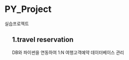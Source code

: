 <h1> PY_Project</h1>
<p>실습프로젝트</p>
<ol>
  <h2>1.travel reservation</h2>
  <p>DB와 파이썬을 연동하여 1:N 여행고객예약 데이터베이스 관리</p>
</ol>

